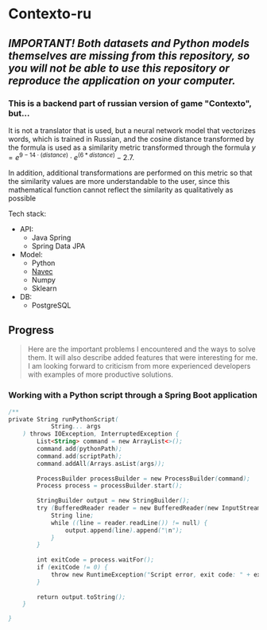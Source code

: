# Сontexto-ru
## *IMPORTANT! Both datasets and Python models themselves are missing from this repository, so you will not be able to use this repository or reproduce the application on your computer.*
### This is a backend part of russian version of game "Contexto", but...

It is not a translator that is used, but a neural network model that vectorizes words, 
which is trained in Russian, and the cosine distance transformed by the formula is used as a similarity metric transformed through the formula
$y=e^{9-14\cdot\left(distance\right)}\cdot e^{\left(6*distance\right)}-2.7$.

In addition, additional transformations are performed on this metric so that the similarity values are more understandable to the user, 
since this mathematical function cannot reflect the similarity as qualitatively as possible

Tech stack:
- API:
  - Java Spring
  - Spring Data JPA
- Model:
  - Python
  - [Navec](https://github.com/natasha/navec?tab=readme-ov-file) 
  - Numpy
  - Sklearn
- DB:
  - PostgreSQL

## Progress
> Here are the important problems I encountered and the ways to solve them. It will also describe added features that were interesting for me. I am looking forward to criticism from more experienced developers with examples of more productive solutions.

### Working with a Python script through a Spring Boot application

```Java
/**
private String runPythonScript(
            String... args
    ) throws IOException, InterruptedException {
        List<String> command = new ArrayList<>();
        command.add(pythonPath);
        command.add(scriptPath);
        command.addAll(Arrays.asList(args));
        
        ProcessBuilder processBuilder = new ProcessBuilder(command);
        Process process = processBuilder.start();
        
        StringBuilder output = new StringBuilder();
        try (BufferedReader reader = new BufferedReader(new InputStreamReader(process.getInputStream()))) {
            String line;
            while ((line = reader.readLine()) != null) {
                output.append(line).append("\n");
            }
        }
        
        int exitCode = process.waitFor();
        if (exitCode != 0) {
            throw new RuntimeException("Script error, exit code: " + exitCode);
        }
        
        return output.toString();
    }

}
```
